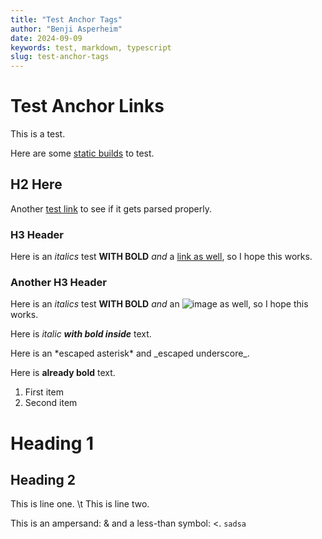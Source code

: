 ```yaml
---
title: "Test Anchor Tags"
author: "Benji Asperheim"
date: 2024-09-09
keywords: test, markdown, typescript
slug: test-anchor-tags
---
```


# Test Anchor Links

This is a test.

Here are some [static builds](https://johnvansickle.com/ffmpeg/) to test.

## H2 Here

Another [test link](https://en.wikipedia.org/wiki/Advanced_Video_Coding) to see if it gets parsed properly.

### H3 Header

Here is an _italics_ test **WITH BOLD** _and_ a [link as well](https://example.com/__underscore_urls), so I hope this works.

### Another H3 Header

Here is an _italics_ test **WITH BOLD** _and_ an ![image as well](https://example.com/__underscore_urls.jpg), so I hope this works.

Here is _italic **with bold inside**_ text.

Here is an \*escaped asterisk\* and \_escaped underscore\_.

Here is <strong>already bold</strong> text.

1. First item
2. Second item

# Heading 1

## Heading 2

This is line one. \t
This is line two.

This is an ampersand: &amp; and a less-than symbol: &lt;.
`sadsa
`

